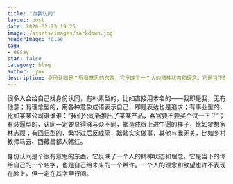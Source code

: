 ```yaml
---
title: "自我认同"
layout: post
date: 2020-02-23 19:25
image: /assets/images/markdown.jpg
headerImage: false
tag:
- essay
star: false
category: blog
author: Lynx
description: 身份认同是个很有意思的东西，它反映了一个人的精神状态和理念。它是当下的你给自己的一个名字，也是自己给未来的一个希许。一个人的理念和欲望也许不表现在脸上，但一定在其字里行间。
---
```




很多人会给自己找身份认同，有朴素型的，比如直接用本名的——我即是我，无有他意；有理念型的，用各种意象成语表示自己，即是表达也是追求；有事业型的，比如某某公司谁谁谁：“我们公司新推出了某某产品，客官要不要买个试一下？”；有装逼型的，认同一定要显得够与众不同，塑造成很上进牛逼的样子，比如梦想家林志颖；有回归型的，繁华过后反成简，踏踏实实做事，其他与我无关，比如乡村教师马云、西藏昌都人韩红。

身份认同是个很有意思的东西，它反映了一个人的精神状态和理念。它是当下的你给自己的一个名字，也是自己给未来的一个希许。一个人的理念和欲望也许不表现在脸上，但一定在其字里行间。